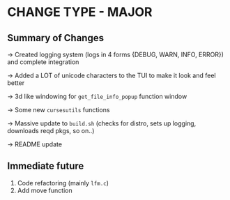# CHANGE TYPE - MAJOR

## Summary of Changes

-> Created logging system (logs in 4 forms {DEBUG, WARN, INFO, ERROR}) and complete integration

-> Added a LOT of unicode characters to the TUI to make it look and feel better

-> 3d like windowing for `get_file_info_popup` function window 

-> Some new `cursesutils` functions

-> Massive update to `build.sh` (checks for distro, sets up logging, downloads reqd pkgs, so on..)

-> README update 

## Immediate future

1. Code refactoring (mainly `lfm.c`)
2. Add move function

